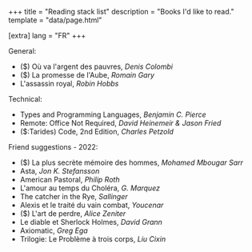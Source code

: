 +++
title = "Reading stack list"
description = "Books I'd like to read."
template = "data/page.html"

[extra]
lang = "FR"
+++

General:
* ($) Où va l'argent des pauvres, *Denis Colombi*
* ($) La promesse de l'Aube, *Romain Gary*
* L'assassin royal, *Robin Hobbs*

Technical:
* Types and Programming Languages, *Benjamin C. Pierce*
* Remote: Office Not Required, *David Heinemeir & Jason Fried*
* ($:Tarides) Code, 2nd Edition, *Charles Petzold*

Friend suggestions - 2022:
* ($) La plus secrète mémoire des hommes, *Mohamed Mbougar Sarr*
* Asta, *Jon K. Stefansson*
* American Pastoral, *Philip Roth*
* L'amour au temps du Choléra, *G. Marquez*
* The catcher in the Rye, *Sallinger*
* Alexis et le traité du vain combat, *Youcenar*
* ($) L'art de perdre, *Alice Zeniter*
* Le diable et Sherlock Holmes, *David Grann*
* Axiomatic, *Greg Ega*
* Trilogie: Le Problème à trois corps, *Liu Cixin*
